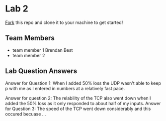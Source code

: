 # Lab 2
[Fork](https://docs.github.com/en/get-started/quickstart/fork-a-repo) this repo and clone it to your machine to get started!

## Team Members
- team member 1 Brendan Best
- team member 2

## Lab Question Answers

Answer for Question 1: 
When I added 50% loss the UDP wasn't able to keep p with me as I entered in numbers at a relatively fast pace. 

Answer for question 2: 
The relability of the TCP also went down when I added the 50% loss as it only responded to about half of my inputs. 
Answer for Question 3: 
The speed of the TCP went down considerably and this occured becuase 
...
